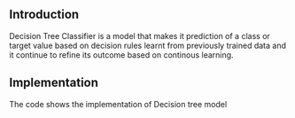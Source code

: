 ﻿## Introduction

Decision Tree Classifier is a model that makes it prediction of a class or target value based on decision rules learnt from previously trained data and it continue to refine its outcome based on continous learning.

## Implementation

The code shows the implementation of Decision tree model